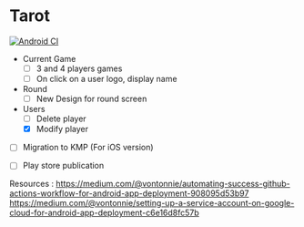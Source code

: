 # Tarot

[![Android CI](https://github.com/ThomasBernard03/Tarot/actions/workflows/main.yml/badge.svg)](https://github.com/ThomasBernard03/Tarot/actions/workflows/main.yml)

- Current Game
  - [ ] 3 and 4 players games
  - [ ] On click on a user logo, display name
- Round
  - [ ] New Design for round screen
- Users
  - [ ] Delete player
  - [x] Modify player

- [ ] Migration to KMP (For iOS version)
- [ ] Play store publication



Resources :
https://medium.com/@vontonnie/automating-success-github-actions-workflow-for-android-app-deployment-908095d53b97
https://medium.com/@vontonnie/setting-up-a-service-account-on-google-cloud-for-android-app-deployment-c6e16d8fc57b